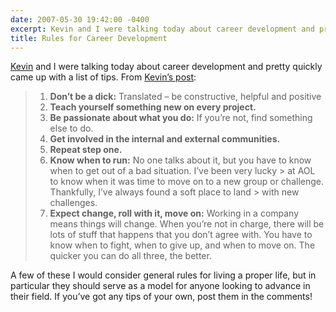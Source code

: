 ```yaml
---
date: 2007-05-30 19:42:00 -0400
excerpt: Kevin and I were talking today about career development and pretty quickly came up with a list of tips.
title: Rules for Career Development
---
```


[Kevin](http://lawver.net/) and I were talking today about career development and pretty quickly came up with a list of tips. From [Kevin’s post](http://lawver.net/archive/2007/05/30/h11_rules_for_career_development.php):

> 1. **Don’t be a dick:** Translated – be constructive, helpful and positive
> 2. **Teach yourself something new on every project.**
> 3. **Be passionate about what you do:** If you’re not, find something else to do.
> 4. **Get involved in the internal and external communities.**
> 5. **Repeat step one.**
> 6. **Know when to run:** No one talks about it, but you have to know when to get out of a bad situation. I’ve been very lucky > at AOL to know when it was time to move on to a new group or challenge. Thankfully, I’ve always found a soft place to land > with new challenges.
> 7. **Expect change, roll with it, move on:** Working in a company means things will change. When you’re not in charge, there will be lots of stuff that happens that you don’t agree with. You have to know when to fight, when to give up, and when to move on. The quicker you can do all three, the better.

A few of these I would consider general rules for living a proper life, but in particular they should serve as a model for anyone looking to advance in their field. If you’ve got any tips of your own, post them in the comments!